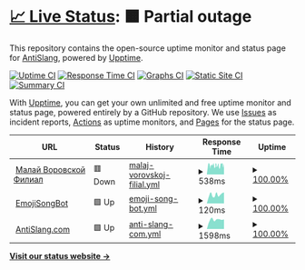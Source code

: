 # [📈 Live Status](https://antislang.github.io/uptime): <!--live status--> **🟧 Partial outage**

This repository contains the open-source uptime monitor and status page for [AntiSlang](https://antislang.github.io/uptime), powered by [Upptime](https://github.com/upptime/upptime).

[![Uptime CI](https://github.com/antislang/uptime/workflows/Uptime%20CI/badge.svg)](https://github.com/antislang/uptime/actions?query=workflow%3A%22Uptime+CI%22)
[![Response Time CI](https://github.com/antislang/uptime/workflows/Response%20Time%20CI/badge.svg)](https://github.com/antislang/uptime/actions?query=workflow%3A%22Response+Time+CI%22)
[![Graphs CI](https://github.com/antislang/uptime/workflows/Graphs%20CI/badge.svg)](https://github.com/antislang/uptime/actions?query=workflow%3A%22Graphs+CI%22)
[![Static Site CI](https://github.com/antislang/uptime/workflows/Static%20Site%20CI/badge.svg)](https://github.com/antislang/uptime/actions?query=workflow%3A%22Static+Site+CI%22)
[![Summary CI](https://github.com/antislang/uptime/workflows/Summary%20CI/badge.svg)](https://github.com/antislang/uptime/actions?query=workflow%3A%22Summary+CI%22)

With [Upptime](https://upptime.js.org), you can get your own unlimited and free uptime monitor and status page, powered entirely by a GitHub repository. We use [Issues](https://github.com/antislang/uptime/issues) as incident reports, [Actions](https://github.com/antislang/uptime/actions) as uptime monitors, and [Pages](https://antislang.github.io/uptime) for the status page.

<!--start: status pages-->
<!-- This summary is generated by Upptime (https://github.com/upptime/upptime) -->
<!-- Do not edit this manually, your changes will be overwritten -->
<!-- prettier-ignore -->
| URL | Status | History | Response Time | Uptime |
| --- | ------ | ------- | ------------- | ------ |
| <img alt="" src="https://icons.duckduckgo.com/ip3/backend.isbotdown.com.ico" height="13"> [Малай Воровской Филиал](https://backend.isbotdown.com/bots/picturestovkbot) | 🟥 Down | [malaj-vorovskoj-filial.yml](https://github.com/AntiSlang/uptime/commits/HEAD/history/malaj-vorovskoj-filial.yml) | <details><summary><img alt="Response time graph" src="./graphs/malaj-vorovskoj-filial/response-time-week.png" height="20"> 538ms</summary><br><a href="https://antislang.github.io/uptime/history/malaj-vorovskoj-filial"><img alt="Response time 524" src="https://img.shields.io/endpoint?url=https%3A%2F%2Fraw.githubusercontent.com%2FAntiSlang%2Fuptime%2FHEAD%2Fapi%2Fmalaj-vorovskoj-filial%2Fresponse-time.json"></a><br><a href="https://antislang.github.io/uptime/history/malaj-vorovskoj-filial"><img alt="24-hour response time 572" src="https://img.shields.io/endpoint?url=https%3A%2F%2Fraw.githubusercontent.com%2FAntiSlang%2Fuptime%2FHEAD%2Fapi%2Fmalaj-vorovskoj-filial%2Fresponse-time-day.json"></a><br><a href="https://antislang.github.io/uptime/history/malaj-vorovskoj-filial"><img alt="7-day response time 538" src="https://img.shields.io/endpoint?url=https%3A%2F%2Fraw.githubusercontent.com%2FAntiSlang%2Fuptime%2FHEAD%2Fapi%2Fmalaj-vorovskoj-filial%2Fresponse-time-week.json"></a><br><a href="https://antislang.github.io/uptime/history/malaj-vorovskoj-filial"><img alt="30-day response time 516" src="https://img.shields.io/endpoint?url=https%3A%2F%2Fraw.githubusercontent.com%2FAntiSlang%2Fuptime%2FHEAD%2Fapi%2Fmalaj-vorovskoj-filial%2Fresponse-time-month.json"></a><br><a href="https://antislang.github.io/uptime/history/malaj-vorovskoj-filial"><img alt="1-year response time 524" src="https://img.shields.io/endpoint?url=https%3A%2F%2Fraw.githubusercontent.com%2FAntiSlang%2Fuptime%2FHEAD%2Fapi%2Fmalaj-vorovskoj-filial%2Fresponse-time-year.json"></a></details> | <details><summary><a href="https://antislang.github.io/uptime/history/malaj-vorovskoj-filial">100.00%</a></summary><a href="https://antislang.github.io/uptime/history/malaj-vorovskoj-filial"><img alt="All-time uptime 100.00%" src="https://img.shields.io/endpoint?url=https%3A%2F%2Fraw.githubusercontent.com%2FAntiSlang%2Fuptime%2FHEAD%2Fapi%2Fmalaj-vorovskoj-filial%2Fuptime.json"></a><br><a href="https://antislang.github.io/uptime/history/malaj-vorovskoj-filial"><img alt="24-hour uptime 100.00%" src="https://img.shields.io/endpoint?url=https%3A%2F%2Fraw.githubusercontent.com%2FAntiSlang%2Fuptime%2FHEAD%2Fapi%2Fmalaj-vorovskoj-filial%2Fuptime-day.json"></a><br><a href="https://antislang.github.io/uptime/history/malaj-vorovskoj-filial"><img alt="7-day uptime 100.00%" src="https://img.shields.io/endpoint?url=https%3A%2F%2Fraw.githubusercontent.com%2FAntiSlang%2Fuptime%2FHEAD%2Fapi%2Fmalaj-vorovskoj-filial%2Fuptime-week.json"></a><br><a href="https://antislang.github.io/uptime/history/malaj-vorovskoj-filial"><img alt="30-day uptime 100.00%" src="https://img.shields.io/endpoint?url=https%3A%2F%2Fraw.githubusercontent.com%2FAntiSlang%2Fuptime%2FHEAD%2Fapi%2Fmalaj-vorovskoj-filial%2Fuptime-month.json"></a><br><a href="https://antislang.github.io/uptime/history/malaj-vorovskoj-filial"><img alt="1-year uptime 100.00%" src="https://img.shields.io/endpoint?url=https%3A%2F%2Fraw.githubusercontent.com%2FAntiSlang%2Fuptime%2FHEAD%2Fapi%2Fmalaj-vorovskoj-filial%2Fuptime-year.json"></a></details>
| <img alt="" src="https://icons.duckduckgo.com/ip3/backend.isbotdown.com.ico" height="13"> [EmojiSongBot](https://backend.isbotdown.com/bots/emojisongbot) | 🟩 Up | [emoji-song-bot.yml](https://github.com/AntiSlang/uptime/commits/HEAD/history/emoji-song-bot.yml) | <details><summary><img alt="Response time graph" src="./graphs/emoji-song-bot/response-time-week.png" height="20"> 120ms</summary><br><a href="https://antislang.github.io/uptime/history/emoji-song-bot"><img alt="Response time 119" src="https://img.shields.io/endpoint?url=https%3A%2F%2Fraw.githubusercontent.com%2FAntiSlang%2Fuptime%2FHEAD%2Fapi%2Femoji-song-bot%2Fresponse-time.json"></a><br><a href="https://antislang.github.io/uptime/history/emoji-song-bot"><img alt="24-hour response time 154" src="https://img.shields.io/endpoint?url=https%3A%2F%2Fraw.githubusercontent.com%2FAntiSlang%2Fuptime%2FHEAD%2Fapi%2Femoji-song-bot%2Fresponse-time-day.json"></a><br><a href="https://antislang.github.io/uptime/history/emoji-song-bot"><img alt="7-day response time 120" src="https://img.shields.io/endpoint?url=https%3A%2F%2Fraw.githubusercontent.com%2FAntiSlang%2Fuptime%2FHEAD%2Fapi%2Femoji-song-bot%2Fresponse-time-week.json"></a><br><a href="https://antislang.github.io/uptime/history/emoji-song-bot"><img alt="30-day response time 117" src="https://img.shields.io/endpoint?url=https%3A%2F%2Fraw.githubusercontent.com%2FAntiSlang%2Fuptime%2FHEAD%2Fapi%2Femoji-song-bot%2Fresponse-time-month.json"></a><br><a href="https://antislang.github.io/uptime/history/emoji-song-bot"><img alt="1-year response time 119" src="https://img.shields.io/endpoint?url=https%3A%2F%2Fraw.githubusercontent.com%2FAntiSlang%2Fuptime%2FHEAD%2Fapi%2Femoji-song-bot%2Fresponse-time-year.json"></a></details> | <details><summary><a href="https://antislang.github.io/uptime/history/emoji-song-bot">100.00%</a></summary><a href="https://antislang.github.io/uptime/history/emoji-song-bot"><img alt="All-time uptime 100.00%" src="https://img.shields.io/endpoint?url=https%3A%2F%2Fraw.githubusercontent.com%2FAntiSlang%2Fuptime%2FHEAD%2Fapi%2Femoji-song-bot%2Fuptime.json"></a><br><a href="https://antislang.github.io/uptime/history/emoji-song-bot"><img alt="24-hour uptime 100.00%" src="https://img.shields.io/endpoint?url=https%3A%2F%2Fraw.githubusercontent.com%2FAntiSlang%2Fuptime%2FHEAD%2Fapi%2Femoji-song-bot%2Fuptime-day.json"></a><br><a href="https://antislang.github.io/uptime/history/emoji-song-bot"><img alt="7-day uptime 100.00%" src="https://img.shields.io/endpoint?url=https%3A%2F%2Fraw.githubusercontent.com%2FAntiSlang%2Fuptime%2FHEAD%2Fapi%2Femoji-song-bot%2Fuptime-week.json"></a><br><a href="https://antislang.github.io/uptime/history/emoji-song-bot"><img alt="30-day uptime 100.00%" src="https://img.shields.io/endpoint?url=https%3A%2F%2Fraw.githubusercontent.com%2FAntiSlang%2Fuptime%2FHEAD%2Fapi%2Femoji-song-bot%2Fuptime-month.json"></a><br><a href="https://antislang.github.io/uptime/history/emoji-song-bot"><img alt="1-year uptime 100.00%" src="https://img.shields.io/endpoint?url=https%3A%2F%2Fraw.githubusercontent.com%2FAntiSlang%2Fuptime%2FHEAD%2Fapi%2Femoji-song-bot%2Fuptime-year.json"></a></details>
| <img alt="" src="https://icons.duckduckgo.com/ip3/antislang.com.ico" height="13"> [AntiSlang.com](https://antislang.com) | 🟩 Up | [anti-slang-com.yml](https://github.com/AntiSlang/uptime/commits/HEAD/history/anti-slang-com.yml) | <details><summary><img alt="Response time graph" src="./graphs/anti-slang-com/response-time-week.png" height="20"> 1598ms</summary><br><a href="https://antislang.github.io/uptime/history/anti-slang-com"><img alt="Response time 1619" src="https://img.shields.io/endpoint?url=https%3A%2F%2Fraw.githubusercontent.com%2FAntiSlang%2Fuptime%2FHEAD%2Fapi%2Fanti-slang-com%2Fresponse-time.json"></a><br><a href="https://antislang.github.io/uptime/history/anti-slang-com"><img alt="24-hour response time 1651" src="https://img.shields.io/endpoint?url=https%3A%2F%2Fraw.githubusercontent.com%2FAntiSlang%2Fuptime%2FHEAD%2Fapi%2Fanti-slang-com%2Fresponse-time-day.json"></a><br><a href="https://antislang.github.io/uptime/history/anti-slang-com"><img alt="7-day response time 1598" src="https://img.shields.io/endpoint?url=https%3A%2F%2Fraw.githubusercontent.com%2FAntiSlang%2Fuptime%2FHEAD%2Fapi%2Fanti-slang-com%2Fresponse-time-week.json"></a><br><a href="https://antislang.github.io/uptime/history/anti-slang-com"><img alt="30-day response time 1618" src="https://img.shields.io/endpoint?url=https%3A%2F%2Fraw.githubusercontent.com%2FAntiSlang%2Fuptime%2FHEAD%2Fapi%2Fanti-slang-com%2Fresponse-time-month.json"></a><br><a href="https://antislang.github.io/uptime/history/anti-slang-com"><img alt="1-year response time 1619" src="https://img.shields.io/endpoint?url=https%3A%2F%2Fraw.githubusercontent.com%2FAntiSlang%2Fuptime%2FHEAD%2Fapi%2Fanti-slang-com%2Fresponse-time-year.json"></a></details> | <details><summary><a href="https://antislang.github.io/uptime/history/anti-slang-com">100.00%</a></summary><a href="https://antislang.github.io/uptime/history/anti-slang-com"><img alt="All-time uptime 100.00%" src="https://img.shields.io/endpoint?url=https%3A%2F%2Fraw.githubusercontent.com%2FAntiSlang%2Fuptime%2FHEAD%2Fapi%2Fanti-slang-com%2Fuptime.json"></a><br><a href="https://antislang.github.io/uptime/history/anti-slang-com"><img alt="24-hour uptime 100.00%" src="https://img.shields.io/endpoint?url=https%3A%2F%2Fraw.githubusercontent.com%2FAntiSlang%2Fuptime%2FHEAD%2Fapi%2Fanti-slang-com%2Fuptime-day.json"></a><br><a href="https://antislang.github.io/uptime/history/anti-slang-com"><img alt="7-day uptime 100.00%" src="https://img.shields.io/endpoint?url=https%3A%2F%2Fraw.githubusercontent.com%2FAntiSlang%2Fuptime%2FHEAD%2Fapi%2Fanti-slang-com%2Fuptime-week.json"></a><br><a href="https://antislang.github.io/uptime/history/anti-slang-com"><img alt="30-day uptime 100.00%" src="https://img.shields.io/endpoint?url=https%3A%2F%2Fraw.githubusercontent.com%2FAntiSlang%2Fuptime%2FHEAD%2Fapi%2Fanti-slang-com%2Fuptime-month.json"></a><br><a href="https://antislang.github.io/uptime/history/anti-slang-com"><img alt="1-year uptime 100.00%" src="https://img.shields.io/endpoint?url=https%3A%2F%2Fraw.githubusercontent.com%2FAntiSlang%2Fuptime%2FHEAD%2Fapi%2Fanti-slang-com%2Fuptime-year.json"></a></details>

<!--end: status pages-->

[**Visit our status website →**](https://antislang.github.io/uptime)
